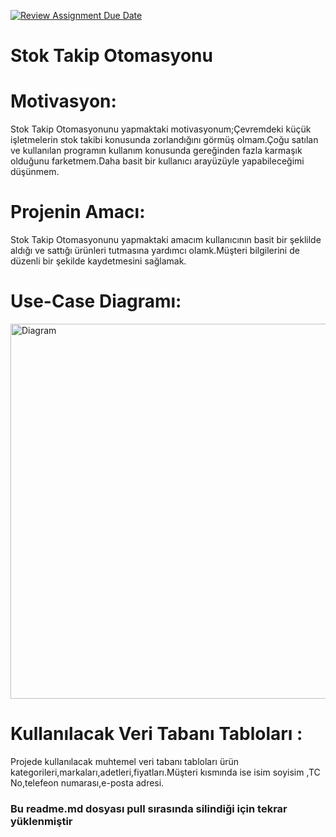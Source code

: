 [![Review Assignment Due Date](https://classroom.github.com/assets/deadline-readme-button-24ddc0f5d75046c5622901739e7c5dd533143b0c8e959d652212380cedb1ea36.svg)](https://classroom.github.com/a/QA5O9x4M)

<h1>Stok Takip Otomasyonu</h1>

   <h1>Motivasyon:</h1>
      Stok Takip Otomasyonunu yapmaktaki motivasyonum;Çevremdeki küçük işletmelerin stok takibi konusunda zorlandığını görmüş olmam.Çoğu satılan ve kullanılan programın kullanım konusunda gereğinden fazla karmaşık olduğunu farketmem.Daha basit bir kullanıcı arayüzüyle yapabileceğimi düşünmem.

   <h1>Projenin Amacı:</h1>
  Stok Takip Otomasyonunu yapmaktaki amacım kullanıcının basit bir şeklilde aldığı ve sattığı ürünleri tutmasına yardımcı olamk.Müşteri bilgilerini de düzenli bir şekilde kaydetmesini sağlamak.
  <h1>Use-Case Diagramı:</h1>
   <img src="https://cdn.discordapp.com/attachments/918910934133641267/1115216521799675984/Proje_Use_Case.png" alt="Diagram" width="800" height="600">

   <h1>Kullanılacak Veri Tabanı Tabloları :</h1>
   Projede kullanılacak muhtemel veri tabanı tabloları ürün kategorileri,markaları,adetleri,fiyatları.Müşteri kısmında ise isim soyisim ,TC No,telefeon numarası,e-posta adresi.
   
   <h3>Bu readme.md dosyası pull sırasında silindiği için tekrar yüklenmiştir</h3>
